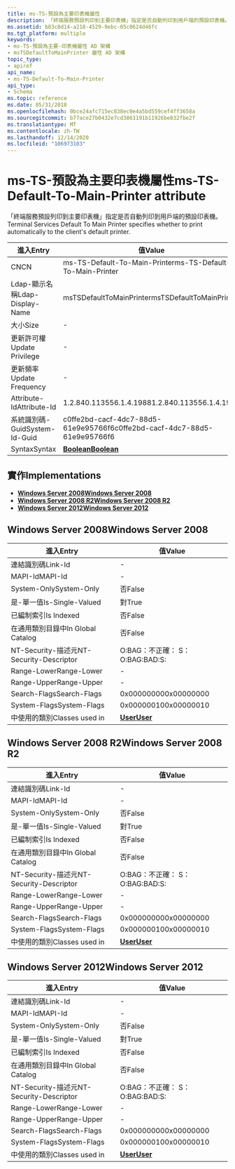 ```yaml
---
title: ms-TS-預設為主要印表機屬性
description: 「終端服務預設列印到主要印表機」指定是否自動列印到用戶端的預設印表機。
ms.assetid: b83c8d14-a218-4529-9ebc-05c0624d46fc
ms.tgt_platform: multiple
keywords:
- ms-TS-預設為主要-印表機屬性 AD 架構
- msTSDefaultToMainPrinter 屬性 AD 架構
topic_type:
- apiref
api_name:
- ms-TS-Default-To-Main-Printer
api_type:
- Schema
ms.topic: reference
ms.date: 05/31/2018
ms.openlocfilehash: 0bce24afc715ec838ec0e4a5bd559cef4ff3658a
ms.sourcegitcommit: b77ace27b0432e7cd3863191b11926be032fbe2f
ms.translationtype: MT
ms.contentlocale: zh-TW
ms.lasthandoff: 12/14/2020
ms.locfileid: "106973103"
---
```

# <a name="ms-ts-default-to-main-printer-attribute"></a><span data-ttu-id="63385-105">ms-TS-預設為主要印表機屬性</span><span class="sxs-lookup"><span data-stu-id="63385-105">ms-TS-Default-To-Main-Printer attribute</span></span>

<span data-ttu-id="63385-106">「終端服務預設列印到主要印表機」指定是否自動列印到用戶端的預設印表機。</span><span class="sxs-lookup"><span data-stu-id="63385-106">Terminal Services Default To Main Printer specifies whether to print automatically to the client's default printer.</span></span>



| <span data-ttu-id="63385-107">進入</span><span class="sxs-lookup"><span data-stu-id="63385-107">Entry</span></span> | <span data-ttu-id="63385-108">值</span><span class="sxs-lookup"><span data-stu-id="63385-108">Value</span></span> |
|-------------------|--------------------------------------|
| <span data-ttu-id="63385-109">CN</span><span class="sxs-lookup"><span data-stu-id="63385-109">CN</span></span>                | <span data-ttu-id="63385-110">ms-TS-Default-To-Main-Printer</span><span class="sxs-lookup"><span data-stu-id="63385-110">ms-TS-Default-To-Main-Printer</span></span>        |
| <span data-ttu-id="63385-111">Ldap-顯示名稱</span><span class="sxs-lookup"><span data-stu-id="63385-111">Ldap-Display-Name</span></span> | <span data-ttu-id="63385-112">msTSDefaultToMainPrinter</span><span class="sxs-lookup"><span data-stu-id="63385-112">msTSDefaultToMainPrinter</span></span>             |
| <span data-ttu-id="63385-113">大小</span><span class="sxs-lookup"><span data-stu-id="63385-113">Size</span></span>              | \-                                   |
| <span data-ttu-id="63385-114">更新許可權</span><span class="sxs-lookup"><span data-stu-id="63385-114">Update Privilege</span></span>  | \-                                   |
| <span data-ttu-id="63385-115">更新頻率</span><span class="sxs-lookup"><span data-stu-id="63385-115">Update Frequency</span></span>  | \-                                   |
| <span data-ttu-id="63385-116">Attribute-Id</span><span class="sxs-lookup"><span data-stu-id="63385-116">Attribute-Id</span></span>      | <span data-ttu-id="63385-117">1.2.840.113556.1.4.1988</span><span class="sxs-lookup"><span data-stu-id="63385-117">1.2.840.113556.1.4.1988</span></span>              |
| <span data-ttu-id="63385-118">系統識別碼-Guid</span><span class="sxs-lookup"><span data-stu-id="63385-118">System-Id-Guid</span></span>    | <span data-ttu-id="63385-119">c0ffe2bd-cacf-4dc7-88d5-61e9e95766f6</span><span class="sxs-lookup"><span data-stu-id="63385-119">c0ffe2bd-cacf-4dc7-88d5-61e9e95766f6</span></span> |
| <span data-ttu-id="63385-120">Syntax</span><span class="sxs-lookup"><span data-stu-id="63385-120">Syntax</span></span>            | [<span data-ttu-id="63385-121">**Boolean**</span><span class="sxs-lookup"><span data-stu-id="63385-121">**Boolean**</span></span>](s-boolean.md)         |



## <a name="implementations"></a><span data-ttu-id="63385-122">實作</span><span class="sxs-lookup"><span data-stu-id="63385-122">Implementations</span></span>

-   [<span data-ttu-id="63385-123">**Windows Server 2008**</span><span class="sxs-lookup"><span data-stu-id="63385-123">**Windows Server 2008**</span></span>](#windows-server-2008)
-   [<span data-ttu-id="63385-124">**Windows Server 2008 R2**</span><span class="sxs-lookup"><span data-stu-id="63385-124">**Windows Server 2008 R2**</span></span>](#windows-server-2008-r2)
-   [<span data-ttu-id="63385-125">**Windows Server 2012**</span><span class="sxs-lookup"><span data-stu-id="63385-125">**Windows Server 2012**</span></span>](#windows-server-2012)

## <a name="windows-server-2008"></a><span data-ttu-id="63385-126">Windows Server 2008</span><span class="sxs-lookup"><span data-stu-id="63385-126">Windows Server 2008</span></span>



| <span data-ttu-id="63385-127">進入</span><span class="sxs-lookup"><span data-stu-id="63385-127">Entry</span></span> | <span data-ttu-id="63385-128">值</span><span class="sxs-lookup"><span data-stu-id="63385-128">Value</span></span> |
|------------------------|-----------------------------------|
| <span data-ttu-id="63385-129">連結識別碼</span><span class="sxs-lookup"><span data-stu-id="63385-129">Link-Id</span></span>                | \-                                |
| <span data-ttu-id="63385-130">MAPI-Id</span><span class="sxs-lookup"><span data-stu-id="63385-130">MAPI-Id</span></span>                | \-                                |
| <span data-ttu-id="63385-131">System-Only</span><span class="sxs-lookup"><span data-stu-id="63385-131">System-Only</span></span>            | <span data-ttu-id="63385-132">否</span><span class="sxs-lookup"><span data-stu-id="63385-132">False</span></span>                             |
| <span data-ttu-id="63385-133">是-單一值</span><span class="sxs-lookup"><span data-stu-id="63385-133">Is-Single-Valued</span></span>       | <span data-ttu-id="63385-134">對</span><span class="sxs-lookup"><span data-stu-id="63385-134">True</span></span>                              |
| <span data-ttu-id="63385-135">已編制索引</span><span class="sxs-lookup"><span data-stu-id="63385-135">Is Indexed</span></span>             | <span data-ttu-id="63385-136">否</span><span class="sxs-lookup"><span data-stu-id="63385-136">False</span></span>                             |
| <span data-ttu-id="63385-137">在通用類別目錄中</span><span class="sxs-lookup"><span data-stu-id="63385-137">In Global Catalog</span></span>      | <span data-ttu-id="63385-138">否</span><span class="sxs-lookup"><span data-stu-id="63385-138">False</span></span>                             |
| <span data-ttu-id="63385-139">NT-Security-描述元</span><span class="sxs-lookup"><span data-stu-id="63385-139">NT-Security-Descriptor</span></span> | <span data-ttu-id="63385-140">O:BAG：不正確： S：</span><span class="sxs-lookup"><span data-stu-id="63385-140">O:BAG:BAD:S:</span></span>                      |
| <span data-ttu-id="63385-141">Range-Lower</span><span class="sxs-lookup"><span data-stu-id="63385-141">Range-Lower</span></span>            | \-                                |
| <span data-ttu-id="63385-142">Range-Upper</span><span class="sxs-lookup"><span data-stu-id="63385-142">Range-Upper</span></span>            | \-                                |
| <span data-ttu-id="63385-143">Search-Flags</span><span class="sxs-lookup"><span data-stu-id="63385-143">Search-Flags</span></span>           | <span data-ttu-id="63385-144">0x00000000</span><span class="sxs-lookup"><span data-stu-id="63385-144">0x00000000</span></span>                        |
| <span data-ttu-id="63385-145">System-Flags</span><span class="sxs-lookup"><span data-stu-id="63385-145">System-Flags</span></span>           | <span data-ttu-id="63385-146">0x00000010</span><span class="sxs-lookup"><span data-stu-id="63385-146">0x00000010</span></span>                        |
| <span data-ttu-id="63385-147">中使用的類別</span><span class="sxs-lookup"><span data-stu-id="63385-147">Classes used in</span></span>        | [<span data-ttu-id="63385-148">**User**</span><span class="sxs-lookup"><span data-stu-id="63385-148">**User**</span></span>](c-user.md)<br/> |



## <a name="windows-server-2008-r2"></a><span data-ttu-id="63385-149">Windows Server 2008 R2</span><span class="sxs-lookup"><span data-stu-id="63385-149">Windows Server 2008 R2</span></span>



| <span data-ttu-id="63385-150">進入</span><span class="sxs-lookup"><span data-stu-id="63385-150">Entry</span></span> | <span data-ttu-id="63385-151">值</span><span class="sxs-lookup"><span data-stu-id="63385-151">Value</span></span> |
|------------------------|-----------------------------------|
| <span data-ttu-id="63385-152">連結識別碼</span><span class="sxs-lookup"><span data-stu-id="63385-152">Link-Id</span></span>                | \-                                |
| <span data-ttu-id="63385-153">MAPI-Id</span><span class="sxs-lookup"><span data-stu-id="63385-153">MAPI-Id</span></span>                | \-                                |
| <span data-ttu-id="63385-154">System-Only</span><span class="sxs-lookup"><span data-stu-id="63385-154">System-Only</span></span>            | <span data-ttu-id="63385-155">否</span><span class="sxs-lookup"><span data-stu-id="63385-155">False</span></span>                             |
| <span data-ttu-id="63385-156">是-單一值</span><span class="sxs-lookup"><span data-stu-id="63385-156">Is-Single-Valued</span></span>       | <span data-ttu-id="63385-157">對</span><span class="sxs-lookup"><span data-stu-id="63385-157">True</span></span>                              |
| <span data-ttu-id="63385-158">已編制索引</span><span class="sxs-lookup"><span data-stu-id="63385-158">Is Indexed</span></span>             | <span data-ttu-id="63385-159">否</span><span class="sxs-lookup"><span data-stu-id="63385-159">False</span></span>                             |
| <span data-ttu-id="63385-160">在通用類別目錄中</span><span class="sxs-lookup"><span data-stu-id="63385-160">In Global Catalog</span></span>      | <span data-ttu-id="63385-161">否</span><span class="sxs-lookup"><span data-stu-id="63385-161">False</span></span>                             |
| <span data-ttu-id="63385-162">NT-Security-描述元</span><span class="sxs-lookup"><span data-stu-id="63385-162">NT-Security-Descriptor</span></span> | <span data-ttu-id="63385-163">O:BAG：不正確： S：</span><span class="sxs-lookup"><span data-stu-id="63385-163">O:BAG:BAD:S:</span></span>                      |
| <span data-ttu-id="63385-164">Range-Lower</span><span class="sxs-lookup"><span data-stu-id="63385-164">Range-Lower</span></span>            | \-                                |
| <span data-ttu-id="63385-165">Range-Upper</span><span class="sxs-lookup"><span data-stu-id="63385-165">Range-Upper</span></span>            | \-                                |
| <span data-ttu-id="63385-166">Search-Flags</span><span class="sxs-lookup"><span data-stu-id="63385-166">Search-Flags</span></span>           | <span data-ttu-id="63385-167">0x00000000</span><span class="sxs-lookup"><span data-stu-id="63385-167">0x00000000</span></span>                        |
| <span data-ttu-id="63385-168">System-Flags</span><span class="sxs-lookup"><span data-stu-id="63385-168">System-Flags</span></span>           | <span data-ttu-id="63385-169">0x00000010</span><span class="sxs-lookup"><span data-stu-id="63385-169">0x00000010</span></span>                        |
| <span data-ttu-id="63385-170">中使用的類別</span><span class="sxs-lookup"><span data-stu-id="63385-170">Classes used in</span></span>        | [<span data-ttu-id="63385-171">**User**</span><span class="sxs-lookup"><span data-stu-id="63385-171">**User**</span></span>](c-user.md)<br/> |



## <a name="windows-server-2012"></a><span data-ttu-id="63385-172">Windows Server 2012</span><span class="sxs-lookup"><span data-stu-id="63385-172">Windows Server 2012</span></span>



| <span data-ttu-id="63385-173">進入</span><span class="sxs-lookup"><span data-stu-id="63385-173">Entry</span></span> | <span data-ttu-id="63385-174">值</span><span class="sxs-lookup"><span data-stu-id="63385-174">Value</span></span> |
|------------------------|-----------------------------------|
| <span data-ttu-id="63385-175">連結識別碼</span><span class="sxs-lookup"><span data-stu-id="63385-175">Link-Id</span></span>                | \-                                |
| <span data-ttu-id="63385-176">MAPI-Id</span><span class="sxs-lookup"><span data-stu-id="63385-176">MAPI-Id</span></span>                | \-                                |
| <span data-ttu-id="63385-177">System-Only</span><span class="sxs-lookup"><span data-stu-id="63385-177">System-Only</span></span>            | <span data-ttu-id="63385-178">否</span><span class="sxs-lookup"><span data-stu-id="63385-178">False</span></span>                             |
| <span data-ttu-id="63385-179">是-單一值</span><span class="sxs-lookup"><span data-stu-id="63385-179">Is-Single-Valued</span></span>       | <span data-ttu-id="63385-180">對</span><span class="sxs-lookup"><span data-stu-id="63385-180">True</span></span>                              |
| <span data-ttu-id="63385-181">已編制索引</span><span class="sxs-lookup"><span data-stu-id="63385-181">Is Indexed</span></span>             | <span data-ttu-id="63385-182">否</span><span class="sxs-lookup"><span data-stu-id="63385-182">False</span></span>                             |
| <span data-ttu-id="63385-183">在通用類別目錄中</span><span class="sxs-lookup"><span data-stu-id="63385-183">In Global Catalog</span></span>      | <span data-ttu-id="63385-184">否</span><span class="sxs-lookup"><span data-stu-id="63385-184">False</span></span>                             |
| <span data-ttu-id="63385-185">NT-Security-描述元</span><span class="sxs-lookup"><span data-stu-id="63385-185">NT-Security-Descriptor</span></span> | <span data-ttu-id="63385-186">O:BAG：不正確： S：</span><span class="sxs-lookup"><span data-stu-id="63385-186">O:BAG:BAD:S:</span></span>                      |
| <span data-ttu-id="63385-187">Range-Lower</span><span class="sxs-lookup"><span data-stu-id="63385-187">Range-Lower</span></span>            | \-                                |
| <span data-ttu-id="63385-188">Range-Upper</span><span class="sxs-lookup"><span data-stu-id="63385-188">Range-Upper</span></span>            | \-                                |
| <span data-ttu-id="63385-189">Search-Flags</span><span class="sxs-lookup"><span data-stu-id="63385-189">Search-Flags</span></span>           | <span data-ttu-id="63385-190">0x00000000</span><span class="sxs-lookup"><span data-stu-id="63385-190">0x00000000</span></span>                        |
| <span data-ttu-id="63385-191">System-Flags</span><span class="sxs-lookup"><span data-stu-id="63385-191">System-Flags</span></span>           | <span data-ttu-id="63385-192">0x00000010</span><span class="sxs-lookup"><span data-stu-id="63385-192">0x00000010</span></span>                        |
| <span data-ttu-id="63385-193">中使用的類別</span><span class="sxs-lookup"><span data-stu-id="63385-193">Classes used in</span></span>        | [<span data-ttu-id="63385-194">**User**</span><span class="sxs-lookup"><span data-stu-id="63385-194">**User**</span></span>](c-user.md)<br/> |



 

 






